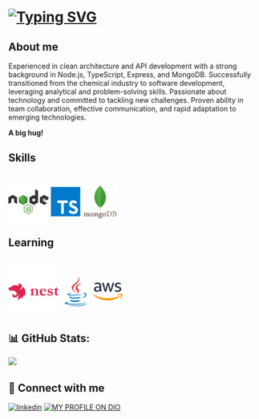 # [![Typing SVG](<https://readme-typing-svg.herokuapp.com?duration=5011&color=CFCECB&center=falso&vCenter=falso&lines=Hello!+%F0%9F%91%8B+Welcome!>)](https://git.io/typing-svg)

## **About me**

Experienced in clean architecture and API development with a strong background in Node.js, TypeScript, Express, and MongoDB. Successfully transitioned from the chemical industry to software development, leveraging analytical and problem-solving skills. Passionate about technology and committed to tackling new challenges. Proven ability in team collaboration, effective communication, and rapid adaptation to emerging technologies.

**A big hug!**

## **Skills**

<div style="display: inline_block"><br>
  <img align="center" alt="NodeJS" height="80" src="https://raw.githubusercontent.com/devicons/devicon/master/icons/nodejs/nodejs-original-wordmark.svg ">
  <img align="center" alt="TypeScript" height="60" src="https://raw.githubusercontent.com/devicons/devicon/master/icons/typescript/typescript-original.svg ">
  <img align="center" alt="MongoDB" height="70" src="https://raw.githubusercontent.com/devicons/devicon/master/icons/mongodb/mongodb-original-wordmark.svg ">
</div>

## **Learning**

<div style="display: inline_block"><br>
  <img align="center" alt="Nest" height="100" src="https://raw.githubusercontent.com/devicons/devicon/6910f0503efdd315c8f9b858234310c06e04d9c0/icons/nestjs/nestjs-original-wordmark.svg">
  <img align="center" alt="Java" height="60" src="https://raw.githubusercontent.com/devicons/devicon/1119b9f84c0290e0f0b38982099a2bd027a48bf1/icons/java/java-original.svg">
  <img align="center" alt="AWS" height="60" src="https://raw.githubusercontent.com/devicons/devicon/6910f0503efdd315c8f9b858234310c06e04d9c0/icons/amazonwebservices/amazonwebservices-original-wordmark.svg">
</div>

## 📊 GitHub Stats:

![](https://github-readme-stats.vercel.app/api/top-langs/?username=emersonbbezerra&theme=react&hide_border=false&include_all_commits=false&count_private=false&layout=compact)

## 🔗 Connect with me

[![linkedin](https://img.shields.io/badge/linkedin-0A66C2?style=for-the-badge&logo=linkedin&logoColor=white)](https://www.linkedin.com/in/emersonbbezerra)
[![MY PROFILE ON DIO](https://img.shields.io/badge/-My%20Profile%20on%20DIO-000?style=for-the-badge)](https://www.dio.me/users/emersonbbezerra)




<!--
**emersonbbezerra/emersonbbezerra** is a ✨ _special_ ✨ repository because its `README.md` (this file) appears on your GitHub profile.

Here are some ideas to get you started:

- 🔭 I’m currently working on ...
- 🌱 I’m currently learning ...
- 👯 I’m looking to collaborate on ...
- 🤔 I’m looking for help with ...
- 💬 Ask me about ...
- 📫 How to reach me: ...
- 😄 Pronouns: ...
- ⚡ Fun fact: ...
-->
